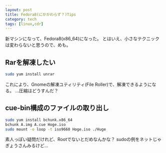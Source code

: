 ```yaml
---
layout: post
title: Fedora8(にかかわらず？)Tips
category: tech
tags: [linux,cdr]
---
```


新マシンになって、Fedora8(x86_64)になった。
とはいえ、小さなテクニックは変わらないと思うので、めも。

## Rarを解凍したい

```bash
sudo yum install unrar
```

これにより、Gnomeの解凍ユティリティ(File Roller)で、解凍できるようになる。
…圧縮はどうすんだ？

## cue-bin構成のファイルの取り出し

```bash
sudo yum install bchunk.x86_64
bchunk A.img A.cue Hoge.iso
sudo mount -o loop -t iso9660 Hoge.iso ./Huge
```

素人っぽい疑問だけれど、Rootでないとだめなんかな？
sudoの例をネットじゃぎょうさんみるけど…
